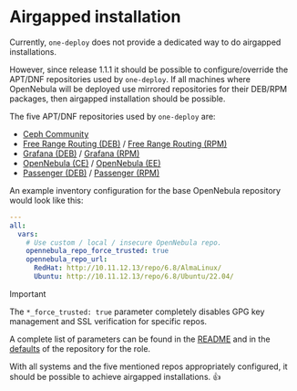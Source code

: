 [//]: # ( vim: set wrap : )

# Airgapped installation

Currently, `one-deploy` does not provide a dedicated way to do airgapped installations.

However, since release 1.1.1 it should be possible to configure/override the APT/DNF repositories used by `one-deploy`. If all machines where OpenNebula will be deployed use mirrored repositories for their DEB/RPM packages, then airgapped installation should be possible.

The five APT/DNF repositories used by `one-deploy` are:

- [Ceph Community](https://download.ceph.com/)
- [Free Range Routing (DEB)](https://deb.frrouting.org/) / [Free Range Routing (RPM)](https://rpm.frrouting.org/)
- [Grafana (DEB)](https://apt.grafana.com/) / [Grafana (RPM)](https://rpm.grafana.com/)
- [OpenNebula (CE)](https://downloads.opennebula.io/repo/) / [OpenNebula (EE)](https://enterprise.opennebula.io/repo/)
- [Passenger (DEB)](https://oss-binaries.phusionpassenger.com/apt/passenger/) / [Passenger (RPM)](https://oss-binaries.phusionpassenger.com/yum/passenger/el/)

An example inventory configuration for the base OpenNebula repository would look like this:

```yaml
---
all:
  vars:
    # Use custom / local / insecure OpenNebula repo.
    opennebula_repo_force_trusted: true
    opennebula_repo_url:
      RedHat: http://10.11.12.13/repo/6.8/AlmaLinux/
      Ubuntu: http://10.11.12.13/repo/6.8/Ubuntu/22.04/
```

> [!IMPORTANT]
> The `*_force_trusted: true` parameter completely disables GPG key management and SSL verification for specific repos.

A complete list of parameters can be found in the [README](https://github.com/OpenNebula/one-deploy/blob/master/roles/repository/README.md) and in the [defaults](https://github.com/OpenNebula/one-deploy/blob/master/roles/repository/defaults/main.yml) of the repository for the role.

With all systems and the five mentioned repos appropriately configured, it should be possible to achieve airgapped installations. :+1:
